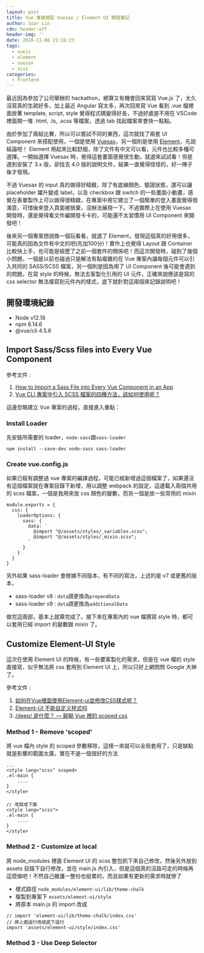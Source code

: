 ```yaml
---
layout: post
title: Vue 專案搭配 Vuesax / Element UI 開發筆記
author: Soar Lin
cdn: header-off
header-img: ''
date: 2020-11-08 21:16:23
tags:
  - vuejs
  - element
  - vuesax
  - scss
categories:
  - Frontend
---
```


最近因為參加了公司舉辦的 hackathon，總算又有機會回來寫寫 Vue.js 了，太久沒寫真的生疏好多，加上最近 Angular 寫太多，再次回來寫 Vue 看到 .vue 檔裡面放著 template, script, style 覺得程式碼變得好長，不過好處是不用在 VSCode 裡面開一堆 .html, .ts, .scss 等檔案，透過 tab 找起檔案來會快一點點。

由於參加了兩組比賽，所以可以嘗試不同的東西，這次就找了兩套 UI Component 來搭配使用，一個是使用 [Vuesax](https://vuesax.com/)，另一個則是使用 [Element](https://element.eleme.io/)，先說結論吧！ Element 用起來比較舒服，除了文件有中文可以看，元件也比較多種可選擇。一開始選擇 Vuesax 時，覺得這套畫面感覺很生動，就選來試試看！但是遇到安裝了 3.x 版，卻找去 4.0 版的說明文件，結果一直覺得怪怪的，好一陣子後才發現。

不過 Vuesax 的 input 真的做得好精緻，除了有底線顏色、驗證狀態，還可以讓 placeholder 躍升變成 label，以及 checkbox 跟 switch 的一些畫面小動畫，感覺在表單製作上可以做得很精緻，在專案中用它建立了一個簡單的登入畫面覺得很滿意，可惜後來登入頁面被捨棄，沒辦法展現一下。不過實際上在使用 Vuesax 開發時，還是覺得看文件編開發卡卡的，可能還不太習慣用 UI Component 來開發吧！

後來另一個專案想說換一個玩看看，就選了 Element，發現這個真的好用很多，可能真的因為文件有中文的吧(先加100分)！實作上也覺得 Layout 跟 Container 比較快上手，也可能是經歷了之前一個套件的關係吧！而這次開發時，碰到了幾個小問題，一個是以前也碰過只是解法有點複雜的在 Vue 專案內讓每個元件可以引入共同的 SASS/SCSS 檔案，另一個則是因為用了 UI Component 後可能會遇到的問題，在寫 style 的時候，無法去客製化引用的 UI 元件，正確來說應該是寫的 css selector 無法複寫到元件內的樣式，底下就針對這兩個來記錄說明吧！

## 開發環境紀錄
* Node v12.18
* npm 6.14.6
* @vue/cli 4.5.6

## Import Sass/Scss files into Every Vue Component
參考文件 :
1. [How to Import a Sass File into Every Vue Component in an App](https://css-tricks.com/how-to-import-a-sass-file-into-every-vue-component-in-an-app/)
2. [Vue CLI 專案中引入 SCSS 檔案的四種方法，該如何使用呢？](https://medium.com/unalai/vue-%E5%B0%88%E6%A1%88%E4%B8%AD%E5%BC%95%E5%85%A5-scss-%E6%AA%94%E6%A1%88%E7%9A%84%E5%9B%9B%E7%A8%AE%E6%96%B9%E6%B3%95-%E8%A9%B2%E5%A6%82%E4%BD%95%E4%BD%BF%E7%94%A8%E5%91%A2-9babcd3a4ef1)

這邊忽略建立 Vue 專案的過程，直接進入重點：

### Install Loader
先安裝所需要的 loader，`node-sass`跟`sass-loader`
```
npm install --save-dev node-sass sass-loader
```

### Create vue.config.js
如果已經有調整過 vue 專案的編譯過程，可能已經新增過這個檔案了，如果還沒有這個檔案就在專案目錄下新增，用以調整 webpack 的設定，這邊載入兩個共用的 scss 檔案，一個是我用來放 css 顏色的變數，而另一個是放一些常用的 mixin
```
module.exports = {
  css: {
    loaderOptions: {
      sass: {
        data: `
          @import "@/assets/styles/_variables.scss";
          @import "@/assets/styles/_mixin.scss";
        `
      }
    }
  }
}
```

另外如果 sass-loader 會根據不同版本，有不同的寫法，上述的是 v7 或更舊的版本，
* sass-loader v8 : `data`請更換為`prependData`
* sass-loader v9 : `data`請更換為`additionalData`

做完這兩部，基本上就算完成了。接下來在專案內的 vue 檔撰寫 style 時，都可以套用已經 import 的變數跟 mixin 了。

## Customize Element-UI Style
這次在使用 Element UI 的時候，有一些要客製化的需求，但是在 vue 檔的 style 直接寫，似乎無法將 css 套用到 Element UI 上，所以只好上網問問 Google 大神了。

參考文件 :
1. [如何在Vue裡面使用Element-ui並修改CSS樣式呢？](https://medium.com/i-am-mike/%E5%A6%82%E4%BD%95%E5%9C%A8vue%E8%A3%A1%E9%9D%A2%E4%BD%BF%E7%94%A8element-ui%E4%B8%A6%E4%BF%AE%E6%94%B9css%E6%A8%A3%E5%BC%8F%E5%91%A2-f11c1e05787f)
2. [Element-UI 不能自定义样式吗](https://segmentfault.com/q/1010000009483822)
3. [/deep/ 是什麼？ — 聊聊 Vue 裡的 scoped css](https://medium.com/@debbyji/deep-%E6%98%AF%E4%BB%80%E9%BA%BC-%E8%81%8A%E8%81%8A-vue-%E8%A3%A1%E7%9A%84-scoped-css-d1877f902845)

### Method 1 - Remove 'scoped'
將 vue 檔內 style 的 scoped 參數移除，這樣一來就可以全局套用了，只是缺點就是影響的範圍太廣，實在不是一個很好的方法
```
...
<style lang="scss" scoped>
.el-main {
    ....
}
</style>
　　　　　
// 改寫成下面
<style lang="scss">
.el-main {
    ....
}
</style>
```


### Method 2 - Customize at local
將 node_modules 裡面 Element UI 的 scss 整包抓下來自己修改，然後另外放到 assets 目錄下自行修改，並在 main.js 內引入，但是這個真的沒路可走的時候再這麼做吧！不然自己維護一整份也挺累的，而且如果有更新的需求時就慘了

* 樣式路徑 `node_modules/element-ui/lib/theme-chalk`
* 複製到專案下 `assets/element-ui/style`
* 將原本 main.js 的 import 改成

```
// import 'element-ui/lib/theme-chalk/index.css'
// 將上面這行改成底下這行
import 'assets/element-ui/style/index.css'
```

### Method 3 - Use Deep Selector
